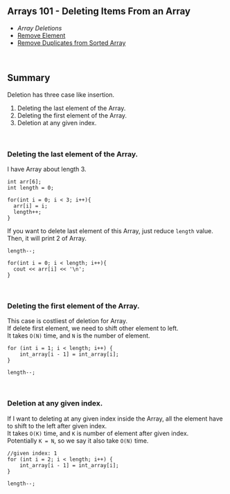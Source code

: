 Arrays 101 - Deleting Items From an Array
---
- *Array Deletions*
- [Remove Element]()
- [Remove Duplicates from Sorted Array]()

<br>

Summary
----
Deletion has three case like insertion.
1. Deleting the last element of the Array.
2. Deleting the first element of the Array.
3. Deletion at any given index.

<br>

### Deleting the last element of the Array.
I have Array about length 3.<br>
```
int arr[6];
int length = 0;

for(int i = 0; i < 3; i++){
  arr[i] = i;
  length++;
}
```
If you want to delete last element of this Array, just reduce ```length``` value.<br>
Then, it will print 2 of Array.

```
length--;

for(int i = 0; i < length; i++){
  cout << arr[i] << '\n';
}
```

<br>

### Deleting the first element of the Array.
This case is costliest of deletion for Array.<br>
If delete first element, we need to shift other element to left.<br>
It takes ```O(N)``` time, and ```N``` is the number of element.
```
for (int i = 1; i < length; i++) {
    int_array[i - 1] = int_array[i];
}

length--;
```
<br>

### Deletion at any given index.
If I want to deleting at any given index inside the Array, all the element have to shift to the left after given index.<br>
It takes ```O(K)``` time, and ```K``` is number of element after given index.<br>
Potentially ```K = N```, so we say it also take ```O(N)``` time.
```
//given index: 1
for (int i = 2; i < length; i++) {
    int_array[i - 1] = int_array[i];
}

length--;
```
